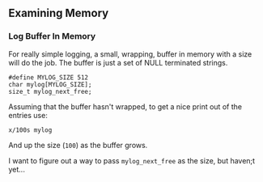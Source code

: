 ## Examining Memory

### Log Buffer In Memory
For really simple logging, a small, wrapping, buffer in memory with a size will do the job. The buffer is just a set of NULL terminated strings.

```
#define MYLOG_SIZE 512
char mylog[MYLOG_SIZE];
size_t mylog_next_free;
```

Assuming that the buffer hasn't wrapped, to get a nice print out of the entries use:

```
x/100s mylog
```

And up the size (`100`) as the buffer grows.

I want to figure out a way to pass `mylog_next_free` as the size, but haven;t yet...